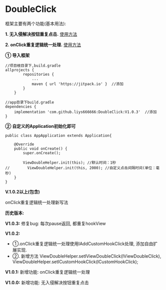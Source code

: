 # DoubleClick
框架主要有两个功能(基本用法): 

**1. 无入侵解决按钮重复点击.** [使用方法](https://www.jianshu.com/p/7f3e5c8b8643)

**2. onClick重复逻辑统一处理.** [使用方法](https://www.jianshu.com/p/b4038a2d68eb)

**① 导入框架**
```
//项目根目录下,build.gradle
allprojects {
		repositories {
			...
			maven { url 'https://jitpack.io' }  //添加
		}
	}
```
```
//app目录下build.gradle
dependencies {
    implementation 'com.github.liys666666:DoubleClick:V1.0.3'  //添加
}
```
**② 自定义的Application初始化即可**
```
public class AppApplication extends Application{

    @Override
    public void onCreate() {
        super.onCreate();

        ViewDoubleHelper.init(this); //默认时间：1秒
//        ViewDoubleHelper.init(this, 2000); //自定义点击间隔时间(单位：毫秒)
    }
}
```


**V.1.0.2以上(包含)**

onClick重复逻辑统一处理新写法


**历史版本:**

**V1.0.3:**	修复bug: 每次pause返回, 都重复hookView


**V1.0.2:**	
* ①.onClick重复逻辑统一处理使用IAddCustomHookClick处理, 添加自由扩展实现. 
* ②. 新增方法 ViewDoubleHelper.setIViewDoubleClick(IViewDoubleClick), ViewDoubleHelper.setICustomHookClick(ICustomHookClick);



**V1.0.1:** 	新增功能: onClick重复逻辑统一处理



**V1.0.0:** 	新增功能: 无入侵解决按钮重复点击
